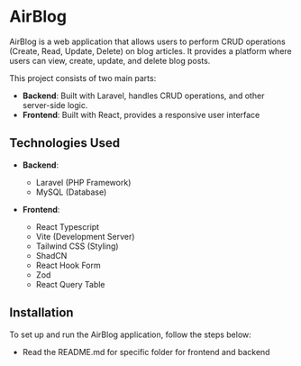# AirBlog

AirBlog is a web application that allows users to perform CRUD operations (Create, Read, Update, Delete) on blog articles. It provides a platform where users can view, create, update, and delete blog posts.

This project consists of two main parts:

- **Backend**: Built with Laravel, handles CRUD operations, and other server-side logic.
- **Frontend**: Built with React, provides a responsive user interface

## Technologies Used

- **Backend**:

  - Laravel (PHP Framework)
  - MySQL (Database)

- **Frontend**:
  - React Typescript
  - Vite (Development Server)
  - Tailwind CSS (Styling)
  - ShadCN
  - React Hook Form
  - Zod
  - React Query Table

## Installation

To set up and run the AirBlog application, follow the steps below:

- Read the README.md for specific folder for frontend and backend
